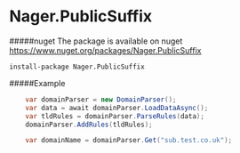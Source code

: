 Nager.PublicSuffix
==========

#####nuget
The package is available on nuget
https://www.nuget.org/packages/Nager.PublicSuffix
```
install-package Nager.PublicSuffix
```


#####Example
```cs
	var domainParser = new DomainParser();
	var data = await domainParser.LoadDataAsync();
	var tldRules = domainParser.ParseRules(data);
	domainParser.AddRules(tldRules);

	var domainName = domainParser.Get("sub.test.co.uk");
```